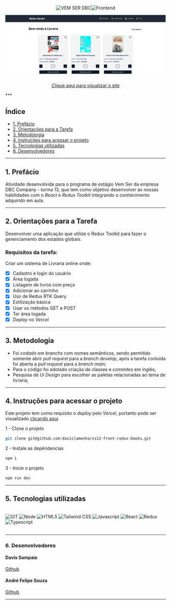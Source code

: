 <div align="center">
<p>
<img src="https://img.shields.io/badge/VEM SER DBC-0169E6?style=for-the-badge" alt="VEM SER DBC"/><img src="https://img.shields.io/badge/FRONTEND-111?style=for-the-badge" alt="Frontend"/>
</p>

<img src="./src/assets/website.png"/>

[Clique aqui para visualizar o site](vs13-front-redux-books-beta.vercel.app)

</div>
***

## Índice

- [1. Prefácio](#1-prefácio)
- [2. Orientações para a Tarefa](#2-orientações-para-a-tarefa)
- [3. Metodologia](#3-metodologia)
- [4. Instruções para acessar o projeto](#4-instruções-para-acessar-o-projeto)
- [5. Tecnologias utilizadas](#5-tecnologias-utilizadas)
- [6. Desenvolvedores](#6-desenvolvedores)

---

## 1. Prefácio

Atividade desenvolvida para o programa de estágio Vem Ser da empresa DBC Company - turma 13, que tem como objetivo desenvolver as nossas habilidades com o _React_ e _Redux Toolkit_ integrando o conhecimento adquirido em aula.

---

## 2. Orientações para a Tarefa

Desenvolver uma aplicação que utilize o Redux Toolkit para fazer o gerenciamento dos estados globais.

### Requisitos da tarefa:

Criar um sistema de Livraria online onde:

- [x] Cadastro e login do usuário
- [x] Área logada
- [x] Listagem de livros com preço
- [x] Adicionar ao carrinho
- [x] Uso de Redux RTK Query
- [x] Estilização básica
- [x] Usar os métodos GET e POST
- [x] Ter área logada
- [x] _Deploy_ no _Vercel_

---

## 3. Metodologia

- Foi _codado_ em _branchs_ com nomes semânticos, sendo permitido somente abrir _pull request_ para a _branch develop_, após a tarefa conluída foi aberta a _pull request_ para a _branch main_;
- Para o código foi adotado criação de classes e _commites_ em inglês;
- Pesquisa de _Ui Design_ para escolher as paletas relacionadas ao tema de livraria;

---

## 4. Instruções para acessar o projeto

Este projeto tem como requisito o _deploy_ pelo _Vercel_, portanto pode ser visualizado [clicando aqui](vs13-front-redux-books-beta.vercel.app)

1 - Clone o projeto

```bash
git clone git@github.com:davislamenha/vs13-front-redux-books.git
```

2 - Instale as depêndencias

```bash
npm i
```

3 - Inicie o projeto

```bash
npm run dev
```

---

## 5. Tecnologias utilizadas

<div>
<br>
<img title="GIT" alt="GIT" src="https://img.shields.io/badge/GIT-E44C30?style=for-the-badge&logo=git&logoColor=white">
<img title="Node" alt="Node" src="https://img.shields.io/badge/Node.js-43853D?style=for-the-badge&logo=node.js&logoColor=white">
<img title="HTML5" alt="HTML5" src="https://img.shields.io/badge/HTML5-E34F26?style=for-the-badge&logo=html5&logoColor=white">
<img title="Tailwind CSS" alt="Tailwind CSS" src="https://img.shields.io/badge/Tailwind_CSS-38B2AC?style=for-the-badge&logo=tailwind-css&logoColor=white">
<img title="Javascript" alt="Javascript" src="https://img.shields.io/badge/JavaScript-F7DF1E?style=for-the-badge&logo=javascript&logoColor=black">
<img title="React" alt="React" src="https://img.shields.io/badge/React-20232A?style=for-the-badge&logo=react&logoColor=61DAFB">
<img title="Redux" alt="Redux" src="https://img.shields.io/badge/Redux-593D88?style=for-the-badge&logo=redux&logoColor=white">
<img title="Typescript" alt="Typescript" src="https://img.shields.io/badge/TypeScript-007ACC?style=for-the-badge&logo=typescript&logoColor=white">
</div>

<br>

---

### 6. Desenvolvedores

#### Davis Sampaio <br>

[Github](https://github.com/davislamenha)

#### André Felipe Souza <br>

[Github](https://github.com/andr3felipe)
<br>

---
